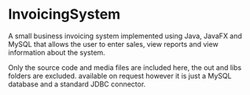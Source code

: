 # InvoicingSystem
A small business invoicing system implemented using Java, JavaFX and MySQL that allows the user to enter sales, view reports and view information about the system.

Only the source code and media files are included here, the out and libs folders are excluded. available on request however it is just a MySQL database and a standard JDBC connector.
